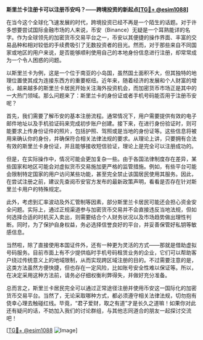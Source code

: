 **斯里兰卡注册卡可以注册币安吗？——跨境投资的新起点[[TG💪+ @esim1088](https://t.me/s/esim1088)]**

在当今这个全球化飞速发展的时代，跨境投资已经不再是一个陌生的话题。对于许多想要尝试国际金融市场的人来说，币安（Binance）无疑是一个耳熟能详的名字。作为全球领先的加密货币交易平台之一，币安以其便捷的操作界面、丰富的交易品种和相对较低的手续费吸引了无数投资者的目光。然而，对于那些来自不同国家或地区的用户来说，是否能够顺利使用自己的本地身份信息进行注册，却常常成为一个令人困惑的问题。

以斯里兰卡为例，这是一个位于南亚的小岛国，虽然国土面积不大，但其独特的地理位置使其成为连接东西方的重要枢纽。近年来，随着经济的发展和个人财富的增长，越来越多的斯里兰卡居民开始关注海外投资机会，而加密货币市场正是其中的一大热门领域。那么问题来了：斯里兰卡的身份证或者手机号码能否用于注册币安呢？

首先，我们需要了解币安的基本注册流程。通常情况下，用户需要提供有效的电子邮件地址以及手机验证码来完成初步账户创建。接下来，在进行身份验证时，则可能要求上传身份证件的照片，包括护照、驾照或是当地的身份证等。这些信息将被用来确认你的身份，并确保符合相关法律法规的要求。从理论上讲，只要拥有合法有效的斯里兰卡身份证，并且能够接收短信验证，理论上是完全可以注册成功的。

但是，在实际操作中，情况可能会更加复杂一些。由于各国法律制度存在差异，某些国家和地区可能会对虚拟货币交易施加更严格的监管措施。例如，有些平台可能会限制特定国家的用户访问某些功能，甚至完全禁止该国居民使用其服务。因此，在尝试注册之前，建议先查阅币安官方发布的最新政策声明，看看是否存在针对斯里兰卡用户的特殊规定。

此外，考虑到汇率波动及外汇管制等因素，部分斯里兰卡居民可能还会担心资金安全问题。实际上，通过正规渠道参与加密货币交易并不会直接违反当地法规，但如何选择合适的时机买入卖出，则需要结合个人财务状况以及市场趋势做出理性判断。同时，为了保护自身权益，务必选择信誉良好的平台，并妥善保管好私钥等敏感信息。

当然啦，除了直接使用本国证件外，还有一种更为灵活的方式——那就是借助虚拟号码服务。目前市面上有不少提供临时手机号码租赁业务的企业，它们可以帮助客户绕过传统意义上的地域限制，从而实现跨区域注册的目的。不过需要注意的是，这类方法虽然方便快捷，但也存在一定风险，比如账号安全性难以保证等。所以，在决定采用这种方法前，请务必仔细权衡利弊得失，并做好充分准备。

总而言之，斯里兰卡居民完全可以通过正常途径注册并使用币安这一国际化的加密货币交易平台。当然了，无论采取哪种方式，都必须遵守相关法律法规，切勿抱有侥幸心理去触碰红线。毕竟，“君子爱财，取之有道”才是长久之道嘛！如果你对此还有疑问的话，不妨加入我们的讨论群组，与其他志同道合的朋友一起探讨交流吧！

[[TG💪+ @esim1088](https://t.me/s/esim1088) ![Image](https://i.postimg.cc/4NQfJmqS/Snipaste-2025-05-13-00-14-12.png)]